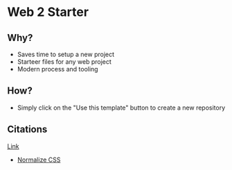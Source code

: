 # Web 2 Starter

## Why?
* Saves time to setup a new project
* Starteer files for any web project
* Modern process and tooling

## How?
* Simply click on the "Use this template" button to create a new repository



## Citations
<a href="">Link</a>


* [Normalize CSS](https://necolas.github.io/normalize.css/)


